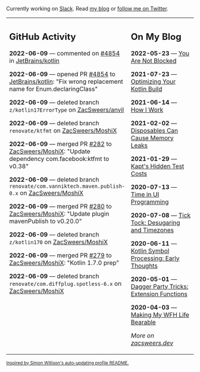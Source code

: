 Currently working on [Slack](https://slack.com/). Read [my blog](https://zacsweers.dev/) or [follow me on Twitter](https://twitter.com/ZacSweers).

<table><tr><td valign="top" width="60%">

## GitHub Activity
<!-- githubActivity starts -->
**2022-06-09** — commented on [#4854](https://github.com/JetBrains/kotlin/pull/4854#issuecomment-1151639848) in [JetBrains/kotlin](https://github.com/JetBrains/kotlin)

**2022-06-09** — opened PR [#4854](https://github.com/JetBrains/kotlin/pull/4854) to [JetBrains/kotlin](https://github.com/JetBrains/kotlin): "Fix wrong replacement name for Enum.declaringClass"

**2022-06-09** — deleted branch `z/kotlin17ErrorType` on [ZacSweers/anvil](https://github.com/ZacSweers/anvil)

**2022-06-09** — deleted branch `renovate/ktfmt` on [ZacSweers/MoshiX](https://github.com/ZacSweers/MoshiX)

**2022-06-09** — merged PR [#282](https://github.com/ZacSweers/MoshiX/pull/282) to [ZacSweers/MoshiX](https://github.com/ZacSweers/MoshiX): "Update dependency com.facebook:ktfmt to v0.38"

**2022-06-09** — deleted branch `renovate/com.vanniktech.maven.publish-0.x` on [ZacSweers/MoshiX](https://github.com/ZacSweers/MoshiX)

**2022-06-09** — merged PR [#280](https://github.com/ZacSweers/MoshiX/pull/280) to [ZacSweers/MoshiX](https://github.com/ZacSweers/MoshiX): "Update plugin mavenPublish to v0.20.0"

**2022-06-09** — deleted branch `z/kotlin170` on [ZacSweers/MoshiX](https://github.com/ZacSweers/MoshiX)

**2022-06-09** — merged PR [#279](https://github.com/ZacSweers/MoshiX/pull/279) to [ZacSweers/MoshiX](https://github.com/ZacSweers/MoshiX): "Kotlin 1.7.0 prep"

**2022-06-09** — deleted branch `renovate/com.diffplug.spotless-6.x` on [ZacSweers/MoshiX](https://github.com/ZacSweers/MoshiX)
<!-- githubActivity ends -->
</td><td valign="top" width="40%">

## On My Blog
<!-- blog starts -->
**2022-05-23** — [You Are Not Blocked](https://www.zacsweers.dev/you-are-not-blocked/)

**2021-07-23** — [Optimizing Your Kotlin Build](https://www.zacsweers.dev/optimizing-your-kotlin-build/)

**2021-06-14** — [How I Work](https://www.zacsweers.dev/how-i-work/)

**2021-02-02** — [Disposables Can Cause Memory Leaks](https://www.zacsweers.dev/disposables-can-cause-memory-leaks/)

**2021-01-29** — [Kapt's Hidden Test Costs](https://www.zacsweers.dev/kapts-hidden-test-costs/)

**2020-07-13** — [Time in UI Programming](https://www.zacsweers.dev/time-in-ui/)

**2020-07-08** — [Tick Tock: Desugaring and Timezones](https://www.zacsweers.dev/ticktock-desugaring-timezones/)

**2020-06-11** — [Kotlin Symbol Processing: Early Thoughts](https://www.zacsweers.dev/kotlin-symbol-processor-early-thoughts/)

**2020-05-01** — [Dagger Party Tricks: Extension Functions](https://www.zacsweers.dev/dagger-party-tricks-extension-functions/)

**2020-04-03** — [Making My WFH Life Bearable](https://www.zacsweers.dev/making-wfh-life-bearable/)
<!-- blog ends -->
_More on [zacsweers.dev](https://zacsweers.dev/)_
</td></tr></table>

<sub><a href="https://simonwillison.net/2020/Jul/10/self-updating-profile-readme/">Inspired by Simon Willison's auto-updating profile README.</a></sub>